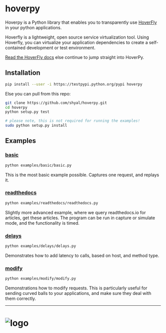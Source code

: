 # hoverpy

Hoverpy is a Python library that enables you to transparently use [HoverFly](https://github.com/SpectoLabs/hoverfly) in your python applications.

Hoverfly is a lightweight, open source service virtualization tool. Using Hoverfly, you can virtualize your application dependencies to create a self-contained development or test environment.

[Read the HoverFly docs](http://hoverfly.io/) else continue to jump straight into HoverPy.

## Installation

```bash
pip install --user -i https://testpypi.python.org/pypi hoverpy
```

Else you can pull from this repo:

```bash
git clone https://github.com/shyal/hoverpy.git
cd hoverpy
python setup.py test

# please note, this is not required for running the examples!
sudo python setup.py install
```

## Examples

### [basic](examples/basic)

```bash
python examples/basic/basic.py
```

This is the most basic example possible. Captures one request, and replays it.

### [readthedocs](examples/readthedocs)

```bash
python examples/readthedocs/readthedocs.py
```

Slightly more advanced example, where we query readthedocs.io for articles, get these articles. The program can be run in capture or simulate mode, and the functionality is timed.

### [delays](examples/delays)

```bash
python examples/delays/delays.py
```

Demonstrates how to add latency to calls, based on host, and method type.

### [modify](examples/modify)

```bash
python examples/modify/modify.py
```

Demonstrations how to modify requests. This is particularly useful for sending curved balls to your applications, and make sure they deal with them correctly.

-------------------------------

![logo](https://github.com/SpectoLabs/hoverfly/raw/master/core/static/img/hoverfly_logo.png)
=======
